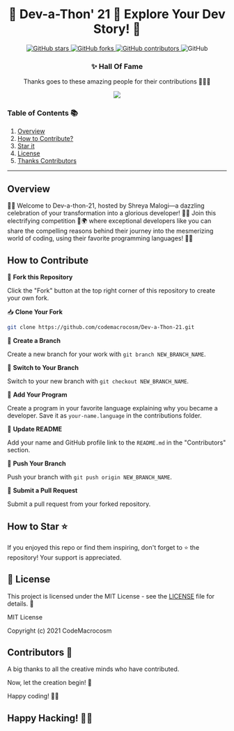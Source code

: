 
<div align="center">

# 🚀 Dev-a-Thon' 21 🎉 Explore Your Dev Story! 🌟

</div>
<p align="center">
  <a href="https://github.com/CodeMacrocosm/Dev-a-Thon-21/stargazers">
    <img src="https://img.shields.io/github/stars/CodeMacrocosm/Dev-a-Thon-21?style=flat-square" alt="GitHub stars">
  </a>
  <a href="https://github.com/CodeMacrocosm/Dev-a-Thon-21/network">
    <img src="https://img.shields.io/github/forks/CodeMacrocosm/Dev-a-Thon-21?style=flat-square" alt="GitHub forks">
  </a>
  <a href="https://github.com/codemacrocosm/Dev-a-Thon-21/graphs/contributors">
    <img src="https://img.shields.io/github/contributors/codemacrocosm/Dev-a-Thon-21.svg" alt="GitHub contributors">
  </a>
  <img src="https://img.shields.io/github/license/CodeMacrocosm/Dev-a-Thon-21" alt="GitHub">
</p>

<div align="center">

### ✨ Hall Of Fame

Thanks goes to these amazing people for their contributions 🎉🎉🎉

<a href="https://github.com/codeMacrocosm/Dev-a-Thon-21/graphs/contributors">
  <img src="https://contrib.rocks/image?repo=codeMacrocosm/Dev-a-Thon-21" />
</a>

</div>




### Table of Contents 📚

1. [Overview](#overview)
3. [How to Contribute?](#how-to-contribute)
4. [Star it](#how-to-star-)
5. [License](#-license)
6. [Thanks Contributors](#contributors-)


---


## Overview

🚀🌟 Welcome to Dev-a-thon-21, hosted by Shreya Malogi—a dazzling celebration of your transformation into a glorious developer! 🌟🚀 Join this electrifying competition 🎈🌍 where exceptional developers like you can share the compelling reasons behind their journey into the mesmerizing world of coding, using their favorite programming languages! 🌟🚀

## How to Contribute

🍴 **Fork this Repository** 

   Click the "Fork" button at the top right corner of this repository to create your own fork.

📥 **Clone Your Fork** 

   ```bash
   git clone https://github.com/codemacrocosm/Dev-a-Thon-21.git
   ```

🌿 **Create a Branch** 

   Create a new branch for your work with `git branch NEW_BRANCH_NAME`.

🔀 **Switch to Your Branch** 

   Switch to your new branch with `git checkout NEW_BRANCH_NAME`.

🚀 **Add Your Program** 

   Create a program in your favorite language explaining why you became a developer. Save it as `your-name.language` in the contributions folder.

📝 **Update README** 

   Add your name and GitHub profile link to the `README.md` in the "Contributors" section.

🚀 **Push Your Branch** 

   Push your branch with `git push origin NEW_BRANCH_NAME`.

🎉 **Submit a Pull Request** 

   Submit a pull request from your forked repository.

   
## How to Star ⭐

If you enjoyed this repo or find them inspiring, don't forget to ⭐ the repository! Your support is appreciated.

## 📄 License

This project is licensed under the MIT License - see the [LICENSE](LICENSE) file for details. 📜

MIT License

Copyright (c) 2021 CodeMacrocosm



## Contributors 🙌

A big thanks to all the creative minds who have contributed.

Now, let the creation begin! 🎨

Happy coding! 🚀🎉

## Happy Hacking! 🎃👾

